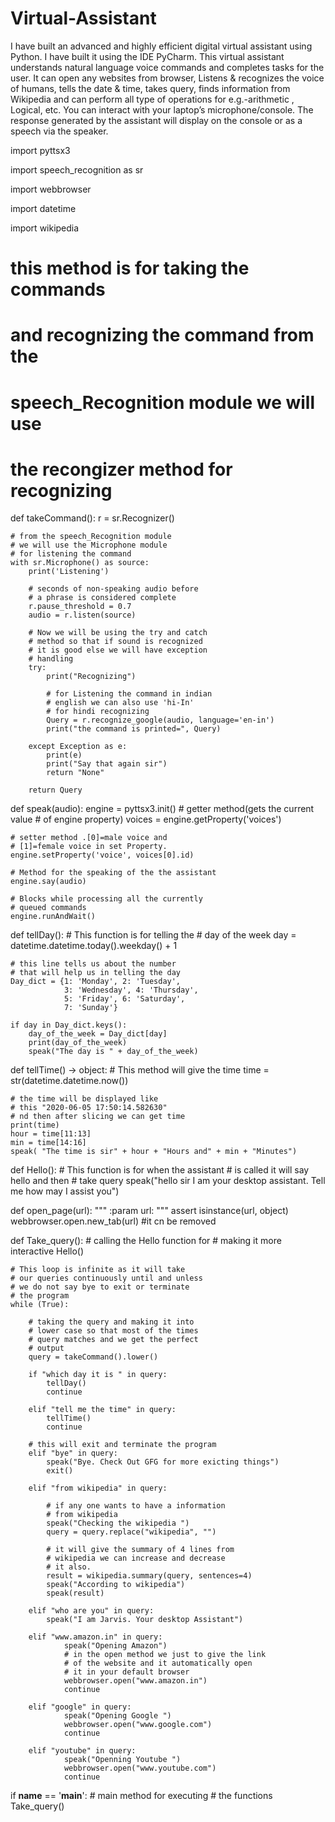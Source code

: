 # Virtual-Assistant
I have built an advanced and highly efficient digital virtual assistant using Python. I have built it using the IDE PyCharm. This virtual assistant understands natural language voice commands and completes tasks for the user. It can open any websites from browser, Listens &amp; recognizes the voice of humans, tells the date &amp; time, takes query, finds information from Wikipedia and can perform all type of operations for e.g.-arithmetic , Logical, etc. You can interact with your laptop’s microphone/console. The response generated by the assistant will display on the console or as a speech via the speaker.


import pyttsx3

import speech_recognition as sr

import webbrowser

import datetime

import wikipedia


# this method is for taking the commands
# and recognizing the command from the
# speech_Recognition module we will use
# the recongizer method for recognizing
def takeCommand():
    r = sr.Recognizer()

    # from the speech_Recognition module
    # we will use the Microphone module
    # for listening the command
    with sr.Microphone() as source:
        print('Listening')

        # seconds of non-speaking audio before
        # a phrase is considered complete
        r.pause_threshold = 0.7
        audio = r.listen(source)

        # Now we will be using the try and catch
        # method so that if sound is recognized
        # it is good else we will have exception
        # handling
        try:
            print("Recognizing")

            # for Listening the command in indian
            # english we can also use 'hi-In'
            # for hindi recognizing
            Query = r.recognize_google(audio, language='en-in')
            print("the command is printed=", Query)

        except Exception as e:
            print(e)
            print("Say that again sir")
            return "None"

        return Query


def speak(audio):
    engine = pyttsx3.init()
    # getter method(gets the current value
    # of engine property)
    voices = engine.getProperty('voices')

    # setter method .[0]=male voice and
    # [1]=female voice in set Property.
    engine.setProperty('voice', voices[0].id)

    # Method for the speaking of the the assistant
    engine.say(audio)

    # Blocks while processing all the currently
    # queued commands
    engine.runAndWait()


def tellDay():
    # This function is for telling the
    # day of the week
    day = datetime.datetime.today().weekday() + 1

    # this line tells us about the number
    # that will help us in telling the day
    Day_dict = {1: 'Monday', 2: 'Tuesday',
                3: 'Wednesday', 4: 'Thursday',
                5: 'Friday', 6: 'Saturday',
                7: 'Sunday'}

    if day in Day_dict.keys():
        day_of_the_week = Day_dict[day]
        print(day_of_the_week)
        speak("The day is " + day_of_the_week)


def tellTime() -> object:
    # This method will give the time
    time = str(datetime.datetime.now())

    # the time will be displayed like
    # this "2020-06-05 17:50:14.582630"
    # nd then after slicing we can get time
    print(time)
    hour = time[11:13]
    min = time[14:16]
    speak( "The time is sir" + hour + "Hours and" + min + "Minutes")


def Hello():
    # This function is for when the assistant
    # is called it will say hello and then
    # take query
    speak("hello sir I am your desktop assistant. Tell me how may I assist you")

def open_page(url):
    """ :param url: """
    assert isinstance(url, object)
    webbrowser.open.new_tab(url)      #it cn be removed

def Take_query():
    # calling the Hello function for
    # making it more interactive
    Hello()

    # This loop is infinite as it will take
    # our queries continuously until and unless
    # we do not say bye to exit or terminate
    # the program
    while (True):

        # taking the query and making it into
        # lower case so that most of the times
        # query matches and we get the perfect
        # output
        query = takeCommand().lower()
       
        if "which day it is " in query:
            tellDay()
            continue

        elif "tell me the time" in query:
            tellTime()
            continue

        # this will exit and terminate the program
        elif "bye" in query:
            speak("Bye. Check Out GFG for more exicting things")
            exit()

        elif "from wikipedia" in query:

            # if any one wants to have a information
            # from wikipedia
            speak("Checking the wikipedia ")
            query = query.replace("wikipedia", "")

            # it will give the summary of 4 lines from
            # wikipedia we can increase and decrease
            # it also.
            result = wikipedia.summary(query, sentences=4)
            speak("According to wikipedia")
            speak(result)

        elif "who are you" in query:
            speak("I am Jarvis. Your desktop Assistant")

        elif "www.amazon.in" in query:
                speak("Opening Amazon")
                # in the open method we just to give the link
                # of the website and it automatically open
                # it in your default browser
                webbrowser.open("www.amazon.in")
                continue

        elif "google" in query: 
                speak("Opening Google ")
                webbrowser.open("www.google.com")
                continue

        elif "youtube" in query:
                speak("Openning Youtube ")
                webbrowser.open("www.youtube.com")
                continue


if __name__ == '__main__':
    # main method for executing
    # the functions
    Take_query()
